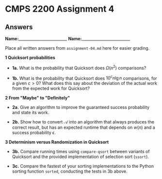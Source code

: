 # CMPS 2200 Assignment 4
## Answers

**Name:**_________________________
**Name:**_________________________

Place all written answers from `assignment-04.md` here for easier grading.


**1 Quicksort probabilities**

- **1a.** What is the probability that Quicksort does $\Omega({n^2})$
  comparisons? 




- **1b.** What is the probability that Quicksort does $10^c n \lg n$
comparisons, for a given $c>0$? What does this say about the
deviation of the actual work from the expected work for Quicksort?


**2 From "Maybe" to "Definitely"**

- **2a.** Give an algorithm to improve the guaranteed success probability and state its work.




- **2b.** Show how to convert $\mathcal{A}$ into an
  algorithm that always produces the correct result, but has an
  expected runtime that depends on $w(n)$ and a success probability
  $\epsilon$.

**3 Determinism versus Randomization in Quicksort**


- **3b.** Compare running times using `compare-qsort` between variants of
Quicksort and the provided implementation of selection sort (`ssort`).




- **3c.** Compare the fastest of your sorting implementations to the Python sorting function `sorted`, conducting the tests in 3b above. 
